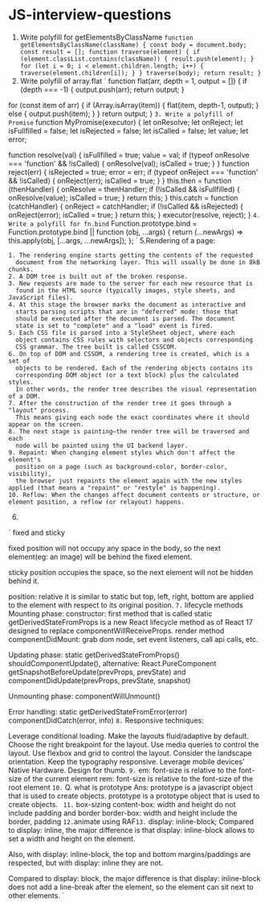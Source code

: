 # JS-interview-questions

1. Write polyfill for getElementsByClassName
`
    function getElementsByClassName(className) {
      const body = document.body;
      const result = [];
      function traverse(element) {
        if (element.classList.contains(className)) {
          result.push(element);
        }
        for (let i = 0; i < element.children.length; i++) {
          traverse(element.children[i]);
        }
      }
      traverse(body);
      return result;
    }
`
2. Write polyfill of array.flat
`
function flat(arr, depth = 1, output = []) {
  if (depth === -1) {
    output.push(arr);
    return output;
  }

  for (const item of arr) {
    if (Array.isArray(item)) {
      flat(item, depth-1, output);
    } else {
      output.push(item);
    }
  }
  return output;
}
`
3. Write a polyfill of Promise
`
function MyPromise(executor) {
  let onResolve;
  let onReject;
  let isFullfilled = false;
  let isRejected = false;
  let isCalled = false;
  let value;
  let error;

  function resolve(val) {
    isFullfilled = true;
    value = val;
    if (typeof onResolve === 'function' && !isCalled) {
      onResolve(val);
      isCalled = true;
    }
  }
  function reject(err) {
    isRejected = true;
    error = err;
    if (typeof onReject === 'function' && !isCalled) {
      onReject(err);
      isCalled = true;
    }
  }
  this.then = function (thenHandler) {
    onResolve = thenHandler;
    if (!isCalled && isFullfilled) {
      onResolve(value);
      isCalled = true;
    }
    return this;
  }
  this.catch = function (catchHandler) {
    onReject = catchHandler;
    if (!isCalled && isRejected) {
      onReject(error);
      isCalled = true;
    }
    return this;
  }
  executor(resolve, reject);
}
`
4. Write a polyfill for fn.bind
`
Function.prototype.bind = Function.prototype.bind || function (obj, ...args) {
  return (...newArgs) => this.apply(obj, [...args, ...newArgs]);
};
`
5.Rendering of a page:
```
1. The rendering engine starts getting the contents of the requested
  document from the networking layer. This will usually be done in 8kB chunks.
2. A DOM tree is built out of the broken response.
3. New requests are made to the server for each new resource that is
  found in the HTML source (typically images, style sheets, and JavaScript files).
4. At this stage the browser marks the document as interactive and
  starts parsing scripts that are in "deferred" mode: those that 
  should be executed after the document is parsed. The document
  state is set to "complete" and a "load" event is fired.
5. Each CSS file is parsed into a StyleSheet object, where each
  object contains CSS rules with selectors and objects corresponding
  CSS grammar. The tree built is called CSSCOM.
6. On top of DOM and CSSOM, a rendering tree is created, which is a set of
  objects to be rendered. Each of the rendering objects contains its
  corresponding DOM object (or a text block) plus the calculated styles.
  In other words, the render tree describes the visual representation of a DOM.
7. After the construction of the render tree it goes through a "layout" process.
  This means giving each node the exact coordinates where it should appear on the screen.
8. The next stage is painting–the render tree will be traversed and each
  node will be painted using the UI backend layer.
9. Repaint: When changing element styles which don't affect the element's
  position on a page (such as background-color, border-color, visibility),
  the browser just repaints the element again with the new styles applied (that means a "repaint" or "restyle" is happening).
10. Reflow: When the changes affect document contents or structure, or element position, a reflow (or relayout) happens.
```
6.
`
fixed and sticky

fixed position will not occupy any space in the body, so the next element(eg: an image) will be behind the fixed element.

sticky position occupies the space, so the next element will not be hidden behind it.

position: relative
it is similar to static but top, left, right, bottom are applied to the element with respect to its original position.
`
7.
`
lifecycle methods
Mounting phase:
  constructor: first method that is called
  static getDerivedStateFromProps is a new React lifecycle method as of React 17 designed to replace componentWillReceiveProps.
  render method
  componentDidMount: grab dom node, set event listeners, call api calls, etc.

Updating phase:
  static getDerivedStateFromProps()
  shouldComponentUpdate(), alternative: React.PureComponent
  getSnapshotBeforeUpdate(prevProps, prevState) and componentDidUpdate(prevProps, prevState, snapshot)

Unmounting phase:
  componentWillUnmount()

Error handling:
  static getDerivedStateFromError(error)
  componentDidCatch(error, info)
`
8.
`
Responsive techniques:

Leverage conditional loading.
Make the layouts fluid/adaptive by default.
Choose the right breakpoint for the layout.
Use media queries to control the layout.
Use flexbox and grid to control the layout.
Consider the landscape orientation.
Keep the typography responsive.
Leverage mobile devices' Native Hardware.
Design for thumb.
`
9.
`
em: font-size is relative to the font-size of the current element
rem: font-size is relative to the font-size of the root element
`
10.
`
Q. what is prototype
Ans: prototype is a javascript object that is used to create objects. 
prototype is a prototype object that is used to create objects.
`
11.`
box-sizing
content-box: width and height do not include padding and border
border-box: width and height include the border, padding
`
12.
`animate using RAF`
13.
`
display: inline-block;
Compared to display: inline, the major difference is that display: inline-block allows to set a width and height on the element.

Also, with display: inline-block, the top and bottom margins/paddings are respected, but with display: inline they are not.

Compared to display: block, the major difference is that display: inline-block does not add a line-break after the element, so the element can sit next to other elements.
`
